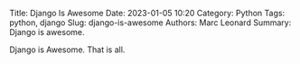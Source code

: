 Title: Django Is Awesome
Date: 2023-01-05 10:20
Category: Python
Tags: python, django
Slug: django-is-awesome
Authors: Marc Leonard
Summary: Django is awesome.

Django is Awesome.
That is all.